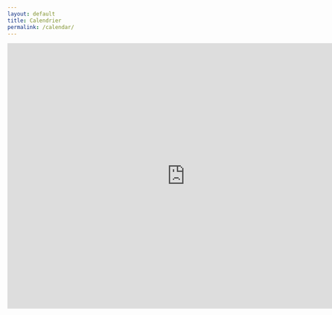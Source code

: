 ```yaml
---
layout: default
title: Calendrier
permalink: /calendar/
---
```


<div class="span9">
	<iframe src="https://calendar.google.com/calendar/embed?src=startech.ouest%40gmail.com&ctz=Europe%2FParis" style="border: 0" width="800" height="600" frameborder="0" scrolling="no"></iframe>
</div>
